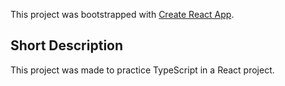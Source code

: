 This project was bootstrapped with [Create React App](https://github.com/facebook/create-react-app).

## Short Description

This project was made to practice TypeScript in a React project.
